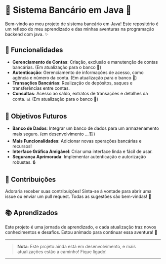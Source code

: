 # 🌟 Sistema Bancário em Java 🌟

Bem-vindo ao meu projeto de sistema bancário em Java! Este repositório é um reflexo do meu aprendizado e das minhas aventuras na programação backend com java. ✨

## 🏦 Funcionalidades

- **Gerenciamento de Contas**: Criação, exclusão e manutenção de contas bancárias. (Em atualização para o banco 🔧)
- **Autenticação**: Gerenciamento de informações de acesso, como agência e número da conta. (Em atualização para o banco 🔧)
- **Transações Bancárias**: Realização de depósitos, saques e transferências entre contas.
- **Consultas**: Acesso ao saldo, extratos de transações e detalhes da conta. 📊 (Em atualização para o banco 🔧)

## 🌈 Objetivos Futuros

- **Banco de Dados**: Integrar um banco de dados para um armazenamento mais seguro. (em desenvolvimento ...🏗)
- **Mais Funcionalidades**: Adicionar novas operações bancárias e recursos!
- **Interface Gráfica Amigável**: Criar uma interface linda e fácil de usar.
- **Segurança Aprimorada**: Implementar autenticação e autorização robustas. 🔒

## 🤝 Contribuições

Adoraria receber suas contribuições! Sinta-se à vontade para abrir uma issue ou enviar um pull request. Todas as sugestões são bem-vindas! 💌

## 📚 Aprendizados

Este projeto é uma jornada de aprendizado, e cada atualização traz novos conhecimentos e desafios. Estou animado para continuar essa aventura! 🚀

---

> **Nota**: Este projeto ainda está em desenvolvimento, e mais atualizações estão a caminho! Fique ligado!

---